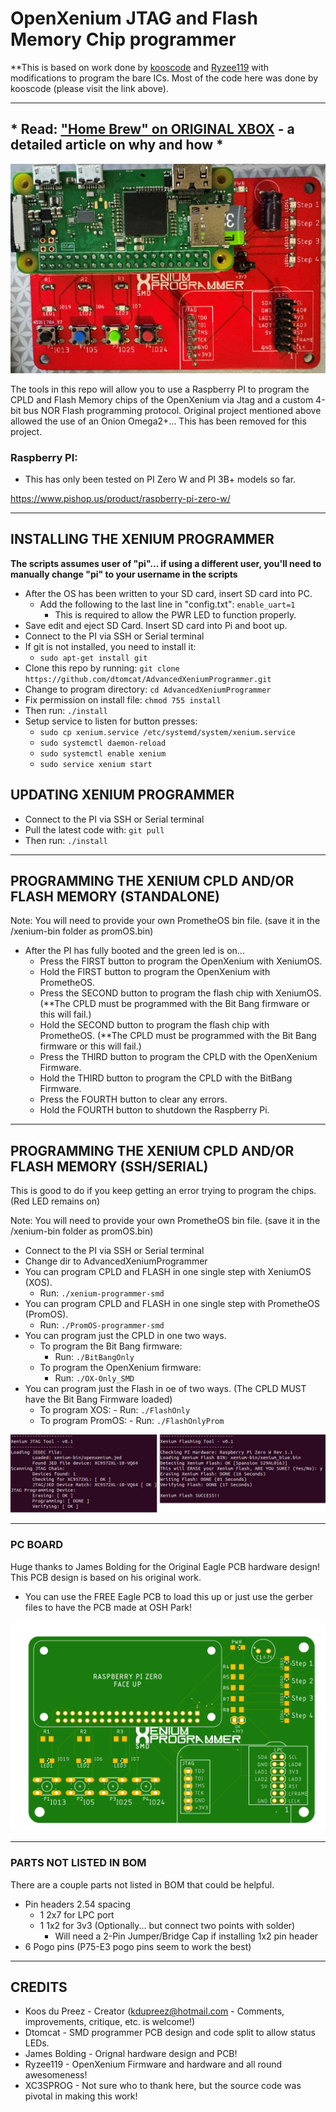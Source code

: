 # OpenXenium JTAG and Flash Memory Chip programmer

**This is based on work done by [kooscode](https://github.com/kooscode/xenium-programmer) and [Ryzee119](https://github.com/ryzee119/openxenium) with modifications to program the bare ICs.  Most of the code here was done by kooscode (please visit the link above).

--------------

## * Read: ["Home Brew" on ORIGINAL XBOX](XBOX.md) - a detailed article on why and how *

![xenium-programmer](images/xenium-flash.jpg)

The tools in this repo will allow you to use a Raspberry PI to program the CPLD and Flash Memory chips of the OpenXenium via Jtag and a custom 4-bit bus NOR Flash programming protocol.
Original project mentioned above allowed the use of an Onion Omega2+... This has been removed for this project. 


### Raspberry PI:
- This has only been tested on PI Zero W and PI 3B+ models so far.

https://www.pishop.us/product/raspberry-pi-zero-w/

-------------
## INSTALLING THE XENIUM PROGRAMMER
**The scripts assumes user of "pi"...  if using a different user, you'll need to manually change "pi" to your username in the scripts**
- After the OS has been written to your SD card, insert SD card into PC.
    - Add the following to the last line in "config.txt":   `enable_uart=1`
        - This is required to allow the PWR LED to function properly.
- Save edit and eject SD Card.  Insert SD card into Pi and boot up.
- Connect to the PI via SSH or Serial terminal
- If git is not installed, you need to install it:
    - `sudo apt-get install git`
- Clone this repo by running: `git clone https://github.com/dtomcat/AdvancedXeniumProgrammer.git`
- Change to program directory: `cd AdvancedXeniumProgrammer`
- Fix permission on install file:  `chmod 755 install`
- Then run: `./install`
- Setup service to listen for button presses:
    - `sudo cp xenium.service /etc/systemd/system/xenium.service`
    - `sudo systemctl daemon-reload`
    - `sudo systemctl enable xenium`
    - `sudo service xenium start`

## UPDATING XENIUM PROGRAMMER

- Connect to the PI via SSH or Serial terminal 
- Pull the latest code with: `git pull`
- Then run: `./install` 

-------------
## PROGRAMMING THE XENIUM CPLD AND/OR FLASH MEMORY (STANDALONE)

Note: You will need to provide your own PrometheOS bin file. (save it in the /xenium-bin folder as promOS.bin)

- After the PI has fully booted and the green led is on...
    - Press the FIRST button to program the OpenXenium with XeniumOS.
    - Hold the FIRST button to program the OpenXenium with PrometheOS.
    - Press the SECOND button to program the flash chip with XeniumOS. (**The CPLD must be programmed with the Bit Bang firmware or this will fail.)
    - Hold the SECOND button to program the flash chip with PrometheOS. (**The CPLD must be programmed with the Bit Bang firmware or this will fail.)
    - Press the THIRD button to program the CPLD with the OpenXenium Firmware.
    - Hold the THIRD button to program the CPLD with the BitBang Firmware.
    - Press the FOURTH button to clear any errors.
    - Hold the FOURTH button to shutdown the Raspberry Pi.

-------------
## PROGRAMMING THE XENIUM CPLD AND/OR FLASH MEMORY (SSH/SERIAL)
This is good to do if you keep getting an error trying to program the chips. (Red LED remains on)

Note: You will need to provide your own PrometheOS bin file. (save it in the /xenium-bin folder as promOS.bin)

- Connect to the PI via SSH or Serial terminal
- Change dir to AdvancedXeniumProgrammer
- You can program CPLD and FLASH in one single step with XeniumOS (XOS).
    - Run: `./xenium-programmer-smd`
- You can program CPLD and FLASH in one single step with PrometheOS (PromOS).
    - Run: `./PromOS-programmer-smd`
- You can program just the CPLD in one two ways.
    - To program the Bit Bang firmware: 
        - Run: `./BitBangOnly`
    - To program the OpenXenium firmware: 
        - Run: `./OX-Only_SMD`
- You can program just the Flash in oe of two ways. (The CPLD MUST have the Bit Bang Firmware loaded)
    - To program XOS:
          - Run: `./FlashOnly`
    - To program PromOS:
          - Run: `./FlashOnlyProm`


![screenshot](images/sshot.png)

-------------

### PC BOARD

Huge thanks to James Bolding for the Original Eagle PCB hardware design!
This PCB design is based on his original work.  

- You can use the FREE Eagle PCB to load this up or just use the gerber files to have the PCB made at OSH Park!

![RPI PCB](hardware/RaspberryPiZero/images/rpi-top.png)


--------------

### PARTS NOT LISTED IN BOM
There are a couple parts not listed in BOM that could be helpful.
- Pin headers 2.54 spacing
    - 1 2x7 for LPC port
    - 1 1x2 for 3v3 (Optionally... but connect two points with solder)
        - Will need a 2-Pin Jumper/Bridge Cap if installing 1x2 pin header
- 6 Pogo pins (P75-E3 pogo pins seem to work the best)

-------------
## CREDITS

- Koos du Preez - Creator (kdupreez@hotmail.com - Comments, improvements, critique, etc. is welcome!)
- Dtomcat - SMD programmer PCB design and code split to allow status LEDs.
- James Bolding - Orignal hardware design and PCB!
- Ryzee119 -  OpenXenium Firmware and hardware and all round awesomeness!
- XC3SPROG - Not sure who to thank here, but the source code was pivotal in making this work!
